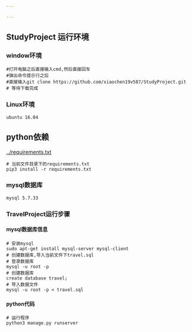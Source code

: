 ```yaml
---

---
```


## StudyProject 运行环境

### window环境

```shell
#打开电脑之后直接输入cmd,然后直接回车
#弹出命令提示行之后
#直接输入git clone https://github.com/xiaochen19v587/StudyProject.git
# 等待下载完成
```

### Linux环境

```shell
ubuntu 16.04
```

## python依赖

[../requirements.txt]()

```shell
# 当前文件目录下的requirements.txt
pip3 install -r requirements.txt
```

### mysql数据库

```shell
mysql 5.7.33
```

### TravelProject运行步骤

#### mysql数据库信息

```shell
# 安装mysql
sudo apt-get install mysql-server mysql-client
# 创建数据库,导入当前文件下travel.sql
# 登录数据库
mysql -u root -p
# 创建数据库
create database travel;
# 导入数据文件
mysql -u root -p < travel.sql
```

#### python代码

```shell
# 运行程序
python3 manage.py runserver
```

